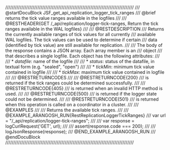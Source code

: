 ////////////////////////////////////////////////////////////////////////////////
/// @startDocuBlock JSF_get_api_replication_logger_tick_ranges
/// @brief returns the tick value ranges available in the logfiles
///
/// @RESTHEADER{GET /_api/replication/logger-tick-ranges, Return the tick ranges available in the WAL logfiles}
///
/// @RESTDESCRIPTION
/// Returns the currently available ranges of tick values for all currently
/// available WAL logfiles. The tick values can be used to determine if certain
/// data (identified by tick value) are still available for replication.
///
/// The body of the response contains a JSON array. Each array member is an
/// object
/// that describes a single logfile. Each object has the following attributes:
///
/// * *datafile*: name of the logfile
///
/// * *status*: status of the datafile, in textual form (e.g. "sealed", "open")
///
/// * *tickMin*: minimum tick value contained in logfile
///
/// * *tickMax*: maximum tick value contained in logfile
///
/// @RESTRETURNCODES
///
/// @RESTRETURNCODE{200}
/// is returned if the tick ranges could be determined successfully.
///
/// @RESTRETURNCODE{405}
/// is returned when an invalid HTTP method is used.
///
/// @RESTRETURNCODE{500}
/// is returned if the logger state could not be determined.
///
/// @RESTRETURNCODE{501}
/// is returned when this operation is called on a coordinator in a cluster.
///
/// @EXAMPLES
///
/// Returns the available tick ranges.
///
/// @EXAMPLE_ARANGOSH_RUN{RestReplicationLoggerTickRanges}
///     var url = "/_api/replication/logger-tick-ranges";
///
///     var response = logCurlRequest('GET', url);
///
///     assert(response.code === 200);
///
///     logJsonResponse(response);
/// @END_EXAMPLE_ARANGOSH_RUN
/// @endDocuBlock
////////////////////////////////////////////////////////////////////////////////